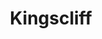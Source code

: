 ---
layout: child_layout/surfcams_live
title: Kingscliff
permalink: /surfcams/kingscliff/
user_type: public
premium: true
theme: theme-public
---